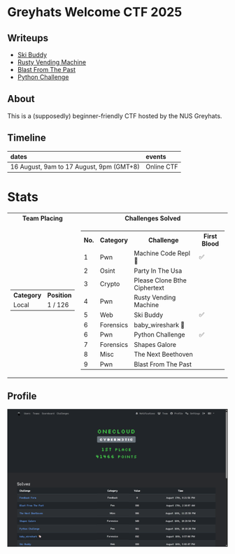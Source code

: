 # Greyhats Welcome CTF 2025

## Writeups
- [Ski Buddy](./Ski%20Buddy/)
- [Rusty Vending Machine](./Rusty%20Vending%20Machine/)
- [Blast From The Past](./Blast%20From%20The%20Past/)
- [Python Challenge](./Python%20Challenge/)

## About
This is a (supposedly) beginner-friendly CTF hosted by the NUS Greyhats.

## Timeline
| dates                                    | events                    |
| :--------------------------------------- | :------------------------ |
| 16 August, 9am to 17 August, 9pm (GMT+8) | Online CTF                |

# Stats
<table>
  <tr>
    <th>Team Placing</th>
    <th>Challenges Solved</th>
  </tr>

  <tr>
    <td>
      <table>
        <tr><th>Category</th><th>Position</th></tr>
        <tr><td>Local</td><td>1 / 126</td></tr>
      </table>
    </td>
    <td>
      <table>
        <tr><th>No.</th><th>Category</th><th>Challenge</th><th>First Blood</th></tr>
        <tr><td>1</td><td>Pwn</td><td>Machine Code Repl 🍼</td><td>✅</td></tr>
        <tr><td>2</td><td>Osint</td><td>Party In The Usa</td><td></td></tr>
        <tr><td>3</td><td>Crypto</td><td>Please Clone Bthe Ciphertext</td><td></td></tr>
        <tr><td>4</td><td>Pwn</td><td>Rusty Vending Machine</td><td></td></tr>
        <tr><td>5</td><td>Web</td><td>Ski Buddy</td><td>✅</td></tr>
        <tr><td>6</td><td>Forensics</td><td>baby_wireshark 🍼</td><td></td></tr>
        <tr><td>6</td><td>Pwn</td><td>Python Challenge</td><td>✅</td></tr>
        <tr><td>7</td><td>Forensics</td><td>Shapes Galore</td><td></td></tr>
        <tr><td>8</td><td>Misc</td><td>The Next Beethoven</td><td></td></tr>
        <tr><td>9</td><td>Pwn</td><td>Blast From The Past</td><td></td></tr>
      </table>
    </td>
  </tr>
</table>

## Profile
![profile](./images/profile.png)